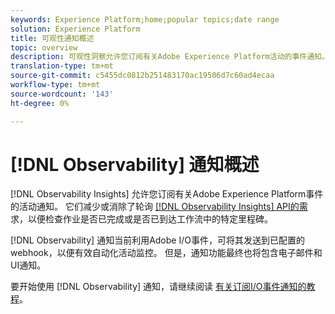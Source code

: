 ```yaml
---
keywords: Experience Platform;home;popular topics;date range
solution: Experience Platform
title: 可观性通知概述
topic: overview
description: 可观性洞察允许您订阅有关Adobe Experience Platform活动的事件通知。 它们减少或消除了对可观察性洞察API进行轮询的需求，以便检查作业是否完成或工作流中的某个里程碑是否已达到。
translation-type: tm+mt
source-git-commit: c5455dc0812b251483170ac19506d7c60ad4ecaa
workflow-type: tm+mt
source-wordcount: '143'
ht-degree: 0%

---
```



# [!DNL Observability] 通知概述

[!DNL Observability Insights] 允许您订阅有关Adobe Experience Platform事件的活动通知。 它们减少或消除了轮询 [[!DNL Observability Insights] API的需](../api/overview.md) 求，以便检查作业是否已完成或是否已到达工作流中的特定里程碑。

[!DNL Observability] 通知当前利用Adobe I/O事件，可将其发送到已配置的webhook，以便有效自动化活动监控。 但是，通知功能最终也将包含电子邮件和UI通知。

要开始使用 [!DNL Observability] 通知，请继续阅读 [有关订阅I/O事件通知的教程](./subscribe.md)。
